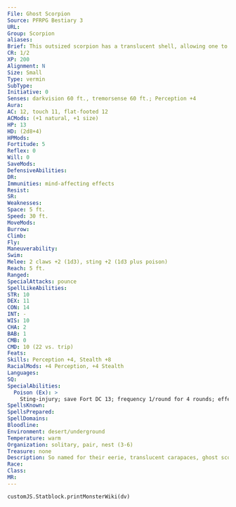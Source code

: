 ```yaml
---
File: Ghost Scorpion
Source: PFRPG Bestiary 3
URL: 
Group: Scorpion
aliases: 
Brief: This outsized scorpion has a translucent shell, allowing one to see through to the creature's internal organs.
CR: 1/2
XP: 200
Alignment: N
Size: Small
Type: vermin
SubType: 
Initiative: 0
Senses: darkvision 60 ft., tremorsense 60 ft.; Perception +4
Aura: 
AC: 12, touch 11, flat-footed 12
ACMods: (+1 natural, +1 size)
HP: 13
HD: (2d8+4)
HPMods: 
Fortitude: 5
Reflex: 0
Will: 0
SaveMods: 
DefensiveAbilities: 
DR: 
Immunities: mind-affecting effects
Resist: 
SR: 
Weaknesses: 
Space: 5 ft.
Speed: 30 ft.
MoveMods: 
Burrow: 
Climb: 
Fly: 
Maneuverability: 
Swim: 
Melee: 2 claws +2 (1d3), sting +2 (1d3 plus poison)
Reach: 5 ft.
Ranged: 
SpecialAttacks: pounce
SpellLikeAbilities: 
STR: 10
DEX: 11
CON: 14
INT: -
WIS: 10
CHA: 2
BAB: 1
CMB: 0
CMD: 10 (22 vs. trip)
Feats: 
Skills: Perception +4, Stealth +8
RacialMods: +4 Perception, +4 Stealth
Languages: 
SQ: 
SpecialAbilities:
  Poison (Ex): >
    Sting-injury; save Fort DC 13; frequency 1/round for 4 rounds; effect 1 Str damage; cure 1 save.
SpellsKnown: 
SpellsPrepared: 
SpellDomains: 
Bloodline: 
Environment: desert/underground
Temperature: warm
Organization: solitary, pair, nest (3-6)
Treasure: none
Description: So named for their eerie, translucent carapaces, ghost scorpions are nocturnal desert hunters. A ghost scorpion's body is 3 feet long with a 3-foot long tail, and it weighs 45 pounds.
Race: 
Class: 
MR: 
---
```

```dataviewjs
customJS.Statblock.printMonsterWiki(dv)
```
